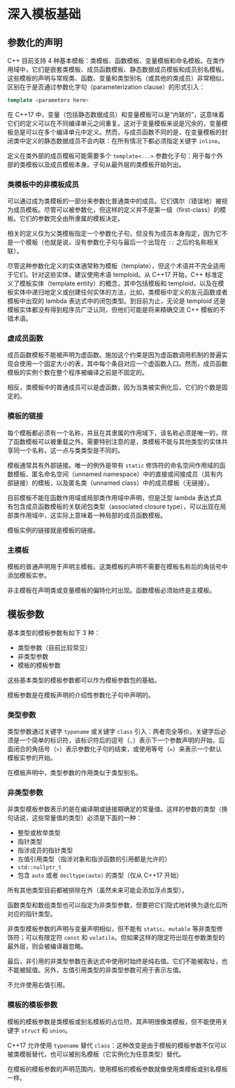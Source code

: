 # 深入模板基础

## 参数化的声明

C++ 目前支持 4 种基本模板：类模板、函数模板、变量模板和命名模板。在类作用域中，它们是嵌套类模板、成员函数模板、静态数据成员模板和成员别名模板。这些模板的声明与常规类、函数、变量和类型别名（或其他的类成员）非常相似，区别在于是否通过参数化字句（parameterization clause）的形式引入：

```c++
template <parameters here>
```

在 C++17 中，变量（包括静态数据成员）和变量模板可以是“内联的”，这意味着它们的定义可以在不同编译单元之间重复。这对于变量模板来说是冗余的，变量模板总是可以在多个编译单元中定义。然而，与成员函数不同的是，在变量模板的封闭类中定义的静态数据成员不会内联：在所有情况下都必须指定关键字 `inline`。

定义在类外部的成员模板可能需要多个 `template<...>` 参数化子句：用于每个外部的类模板以及成员模板本身。子句从最外层的类模板开始列出。

### 类模板中的非模板成员

可以通过成为类模板的一部分来参数化普通类中的成员。它们偶尔（错误地）被视为成员模板。尽管可以被参数化，但这样的定义并不是第一级（first-class）的模板。它们的参数完全由所隶属的模板决定。

相关的定义仅为父类模板指定一个参数化子句，但没有为成员本身指定，因为它不是一个模板（也就是说，没有参数化子句与最后一个出现在 `::` 之后的名称相关联）。

尽管这种参数化定义的实体通常称为模板（template），但这个术语并不完全适用于它们。针对这些实体，建议使用术语 temploid。从 C++17 开始，C++ 标准定义了模板实体（template entity）的概念，其中包括模板和 temploid，以及在模板实体中递归地定义或创建任何实体的方法，比如，类模板中定义的友元函数或者模板中出现的 lambda 表达式中的闭包类型。到目前为止，无论是 temploid 还是模板实体都没有得到程序员广泛认同，但他们可能是将来精确交流 C++ 模板的不错术语。

### 虚成员函数

成员函数模板不能被声明为虚函数。施加这个约束是因为虚函数调用机制的普遍实现会使用一个固定大小的表，其中每个条目对应一个虚函数入口。然而，成员函数模板的实例个数在整个程序被编译之前是不固定的。

相反，类模板中的普通成员可以是虚函数，因为当类被实例化后，它们的个数是固定的。

### 模板的链接

每个模板都必须有一个名称，并且在其隶属的作用域下，该名称必须是唯一的，除了函数模板可以被重载之外。需要特别注意的是，类模板不能与其他类型的实体共享同一个名称，这一点与类类型是不同的。

模板通常具有外部链接。唯一的例外是带有 `static` 修饰符的命名空间作用域的函数模板、匿名命名空间（unnamed namespace）中的直接或间接成员（具有内部链接）的模板，以及匿名类（unnamed class）中的成员模板（无链接）。

目前模板不能在函数作用域或局部类作用域中声明，但是泛型 lambda 表达式具有包含成员函数模板的关联闭包类型（associated closure type），可以出现在局部类作用域中，这实际上意味着一种局部的成员函数模板。

模板实例的链接就是模板的链接。

### 主模板

模板的普通声明用于声明主模板。这类模板的声明不需要在模板名称后的角括号中添加模板实参。

非主模板在声明类或变量模板的偏特化时出现。函数模板必须始终是主模板。

## 模板参数

基本类型的模板参数有如下 3 种：

- 类型参数（目前比较常见）
- 非类型参数
- 模板的模板参数

这些基本类型的模板参数都可以作为模板参数包的基础。

模板参数是在模板声明的介绍性参数化子句中声明的。

### 类型参数

类型参数通过关键字 `typename` 或关键字 `class` 引入：两者完全等价。关键字后必须是一个简单的标识符，该标识符后的逗号（`,`）表示下一个参数声明的开始，后面闭合的角括号（`>`）表示参数化子句的结束，或使用等号（`=`）来表示一个默认模板实参的开始。

在模板声明中，类型参数的作用类似于类型别名。

### 非类型参数

非类型模板参数表示的是在编译期或链接期确定的常量值。这样的参数的类型（换句话说，这些常量值的类型）必须是下面的一种：

- 整型或枚举类型
- 指针类型
- 指涉成员的指针类型
- 左值引用类型（指涉对象和指涉函数的引用都是允许的）
- `std::nullptr_t`
- 包含 `auto` 或者 `decltype(auto)` 的类型（仅从 C++17 开始）

所有其他类型目前都被排除在外（虽然未来可能会添加浮点类型）。

函数类型和数组类型也可以指定为非类型参数，但要把它们隐式地转换为退化后所对应的指针类型。

非类型模板参数的声明与变量声明相似，但不能有 `static`、`mutable` 等非类型修饰符；可以有限定符 `const` 和 `volatile`。但如果这样的限定符出现在参数类型的最外层，则会被编译器忽略。

最后，非引用的非类型参数在表达式中使用时始终是纯右值。它们不能被取址，也不能被赋值。另外，左值引用类型的非类型参数可用于表示左值。

不允许使用右值引用。

### 模板的模板参数

模板的模板参数是类模板或别名模板的占位符。其声明很像类模板，但不能使用关键字 `struct` 和 `union`。

C++17 允许使用 `typename` 替代 `class`：这种改变是由于模板的模板参数不仅可以被类模板替代，也可以被别名模板（它实例化为任意类型）替代。

在模板的模板参数的声明范围内，使用模板的模板参数就像使用类模板或别名模板一样。
